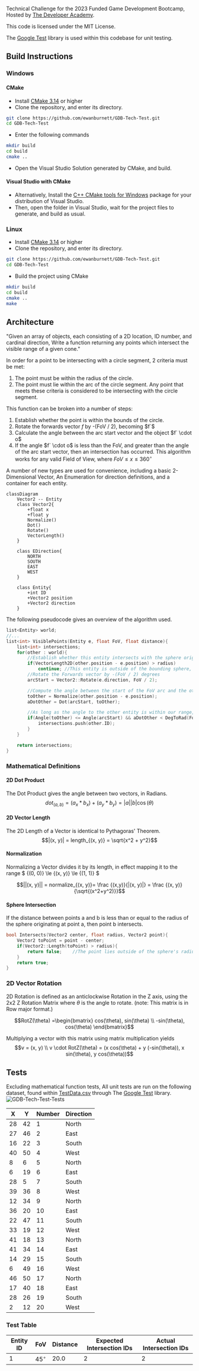 Technical Challenge for the 2023 Funded Game Development Bootcamp, Hosted by [The Developer Academy](https://thedeveloperacademy.com). 

This code is licensed under the MIT License. 

The [Google Test](https://github.com/google/googletest) library is used within this codebase for unit testing. 

## Build Instructions
### Windows
#### CMake
- Install [CMake 3.14](https://cmake.org) or higher
- Clone the repository, and enter its directory. 
```bash
git clone https://github.com/ewanburnett/GDB-Tech-Test.git
cd GDB-Tech-Test
```
- Enter the following commands 
```bash
mkdir build
cd build
cmake ..
```
- Open the Visual Studio Solution generated by CMake, and build. 
#### Visual Studio with CMake
- Alternatively, Install the [C++ CMake tools for Windows](https://learn.microsoft.com/en-us/cpp/build/cmake-projects-in-visual-studio?view=msvc-170) package for your distribution of Visual Studio. 
- Then, open the folder in Visual Studio, wait for the project files to generate, and build as usual. 
### Linux
- Install [CMake 3.14](https://cmake.org) or higher
- Clone the repository, and enter its directory. 
```bash
git clone https://github.com/ewanburnett/GDB-Tech-Test.git
cd GDB-Tech-Test
```
- Build the project using CMake
```bash
mkdir build
cd build
cmake ..
make
```

## Architecture
"Given an array of objects, each consisting of a 2D location, ID number, and cardinal direction, Write a function returning any points which intersect the visible range of a given cone."

In order for a point to be intersecting with a circle segment, 2 criteria must be met: 
1. The point must be within the radius of the circle.
2. The point must lie within the arc of the circle segment. 
Any point that meets these criteria is considered to be intersecting with the circle segment. 

This function can be broken into a number of steps:
1. Establish whether the point is within the bounds of the circle.
2. Rotate the forwards vector $f$ by -(FoV / 2), becoming $f`$
3. Calculate the angle between the arc start vector and the object $f` \cdot o$ 
4. If the angle $f` \cdot o$ is less than the FoV, and greater than the angle of the arc start vector, then an intersection has occurred. 
This algorithm works for any valid Field of View, where $FoV \le x \le 360^{\circ}$

A number of new types are used for convenience, including a basic 2-Dimensional Vector, An Enumeration for direction definitions, and a container for each entity. 
```mermaid
classDiagram
	Vector2 -- Entity
	class Vector2{
		+float x
		+float y
		Normalize()
		Dot()
		Rotate()
		VectorLength()
	}
	
	class EDirection{
		NORTH
		SOUTH
		EAST
		WEST
	}
	
	class Entity{
		+int ID
		+Vector2 position
		+Vector2 direction
	}
```

The following pseudocode gives an overview of the algorithm used.
```c++
list<Entity> world;
//...
list<int> VisiblePoints(Entity e, float FoV, float distance){
	list<int> intersections;
	for(other : world){
		//Establish whether this entity intersects with the sphere originating from e, with radius of distance. 
		if(VectorLength2D(other.position - e.position) > radius)
			continue; //This entity is outside of the bounding sphere, so skip it. 
		//Rotate the Forwards vector by -(FoV / 2) degrees
		arcStart = Vector2::Rotate(e.direction, FoV / 2);

		//Compute the angle between the start of the FoV arc and the other entity.
		toOther = Normalize(other.position - e.position);
		aDotOther = Dot(arcStart, toOther);

		//As long as the angle to the other entity is within our range, an intersection has occurred. 
		if(Angle(toOther) <= Angle(arcStart) && aDotOther < DegToRad(FoV)){
			intersections.push(other.ID);
		}
	}

	return intersections;
}
```

### Mathematical Definitions
#### 2D Dot Product 
The Dot Product gives the angle between two vectors, in Radians. 
$$dot_{(a, b)} = (a_x * b_x) + (a_y * b_y) = |a||b|\cos(\theta) $$

#### 2D Vector Length
The 2D Length of a Vector is identical to Pythagoras' Theorem. 
$$|(x, y)| = length_{(x, y)} = \sqrt{x^2 + y^2}$$

#### Normalization
Normalizing a Vector divides it by its length, in effect mapping it to the range $ {(0, 0)} \le {(x, y)} \le {(1, 1)} $

$$||(x, y)|| = normalize_{(x, y)}= \frac {(x,y)}{|(x, y)|} = \frac {(x, y)}{\sqrt{(x^2+y^2)}}$$

#### Sphere Intersection
If the distance between points a and b is less than or equal to the radius of the sphere originating at point a, then point b intersects. 
```c++
bool Intersects(Vector2 center, float radius, Vector2 point){
	Vector2 toPoint = point - center;
	if(Vector2::Length(toPoint) > radius){
		return false;    //The point lies outside of the sphere's radius. 
	}
	return true; 
}
```

### 2D Vector Rotation
2D Rotation is defined as an anticlockwise Rotation in the Z axis, using the 2x2 Z Rotation Matrix where $\theta$ is the angle to rotate. 
(note: This matrix is in Row major format.)

$$RotZ(\theta) =\begin{bmatrix}
	cos(\theta), sin(\theta) \\
	-sin(\theta), cos(\theta)  
 \end{bmatrix}$$

Multiplying a vector with this matrix using matrix multiplication yields
$$v = (x, y) \\
v \cdot RotZ(\theta) = (x cos(\theta) + y (-sin(\theta)), x sin(\theta), y cos(\theta))$$

## Tests
Excluding mathematical function tests, All unit tests are run on the following dataset, found within [TestData.csv](data/TestData.csv) through The [Google Test](https://github.com/google/googletest) library.
![GDB-Tech-Test-Tests](https://github.com/EwanBurnett/GDB-Tech-Test/assets/25666480/bbf323e3-d97c-4c1f-922c-6130005092d7)

| X | Y | Number | Direction |
|-|-|-|-|
| 28| 42| 1| North|
|27|46|2|East|
|16|22|3|South|
|40|50|4|West|
|8|6|5|North|
|6|19|6|East|
|28|5|7|South|
|39|36|8|West|
|12|34|9|North|
|36|20|10|East|
|22|47|11|South|
|33|19|12|West|
|41|18|13|North|
|41|34|14|East|
|14|29|15|South|
|6|49|16|West|
|46|50|17|North|
|17|40|18|East|
|28|26|19|South|
|2|12|20|West|

### Test Table

| Entity ID | FoV | Distance | Expected Intersection IDs | Actual Intersection IDs |
| - | - | - | - | - |
| 1 | $45^{\circ}$ | 20.0 | 2 | 2 |


